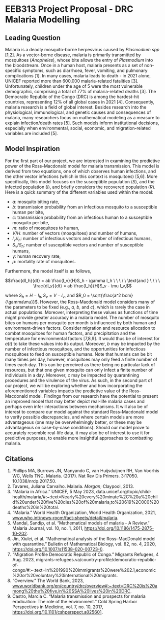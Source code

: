 # EEB313 Project Proposal - DRC Malaria Modelling 

## Leading Question

Malaria is a deadly mosquito-borne herpesvirus caused by _Plasmodium spp_ [1,2]. As a vector-borne disease, malaria is primarily transmitted by mosquitoes (_Anopheles_), whose bite allows the entry of _Plasmodium_ into the bloodstream. Once in a human host, malaria presents as a set of non-specific symptoms, such as diarrhoea, fever, vomiting, and pulmonary complications [1]. In many cases, malaria leads to death - in 2021 alone, UNICEF reported more than 600,000 malaria-related fatalities [3]. Unfortunately, children under the age of 5 were the most vulnerable demographic, comprising a total of 77% of malaria-related deaths [3]. The Democratic Republic of the Congo (DRC) is among the hardest-hit countries, representing 12% of all global cases in 2021 [4]. Consequently, malaria research is a field of global interest. Besides research into the physiological, immunological, and genetic causes and consequences of malaria, many researchers focus on mathematical modeling as a measure to explain infection/death rates [5]. Such models inform institutional decisions, especially when environmental, social, economic, and migration-related variables are included [5].

## Model Inspiration

For the first part of our project, we are interested in examining the predictive power of the Ross-Macdonald model for malaria transmission. This model is derived from two equations, one of which observes human infections, and the other vector infections (which in this context is mosquitoes) [5,6]. More specifically, this model focuses on the susceptible population ($S$), and the infected population ($I$), and briefly considers the recovered population ($R$). Here is a quick summary of the different variables used within the model:
* $a$: mosquito biting rate,
* $b$: transmission probability from an infectious mosquito to a susceptible human per bite,
* $c$: transmission probability from an infectious human to a susceptible mosquito per bite,
* $m$: ratio of mosquitoes to human,
* $V / H$: number of vectors (mosquitoes) and number of humans,
* $I_v / I_h$: number of infectious vectors and number of infectious humans,
* $S_v / S_h$: number of susceptible vectors and number of susceptible humans,
* $\gamma$: human recovery rate,
* $\mu$: mortality rate of mosquitoes.

Furthermore, the model itself is as follows,

$$\frac{dI_h}{dt} = ab \frac{I_v}{H}S_h - \gamma I_h \ \ \ \ \ \text{and } \ \ \ \ \frac{dI_v}{dt} = ab \frac{I_h}{H}S_v - \mu I_v,$$

where $S_h = H - I_h, S_v = V - I_v,$ and $R_0 = \sqrt{\frac{a^2 bcm}{\gamma\mu}}$. However, the Ross-Macdonald model considers many of 
the parameters to be fixed (e.g., $a$, $b$, and $c$), which is rarely the case in actual populations. Moreover, interpreting these values 
as functions of time might provide greater accuracy in a malaria model. The number of mosquito bites on humans per mosquito per month is 
influenced by both human and environment-driven factors. Consider migration and resource allocation to combat mosquitoes for human factors, 
and precipitation and the temperature for environmental factors [7,8,9]. It would thus be of interest for $a(t)$ to take these values into 
its output. Moreover, $b$ may be impacted by the number of infectious mosquitoes, and the opportunities for infectious mosquitoes to feed 
on susceptible humans. Note that humans can be bit many times per day, however, mosquitoes may only feed a finite number of times 
each day. This can be perceived as there being no particular lack of resources, but that one given mosquito can only infect a finite number 
of individuals in a day. Moreover, $c$ may be impacted by quarantining procedures and the virulence of the virus. As such, in the second 
part of our project, we will be exploring whether and how incorporating the aforementioned variables impacts the predictive value of the 
Ross-Macdonald model. Findings from our research have the potential to present an improved model that may better depict real-life malaria 
cases and perhaps even infer interactions between mechanisms. It will also be of interest to compare our model against the standard 
Ross-Macdonald model to verify possible discrepancies, and where certain models are more advantageous (one may be overwhelmingly better, 
or these may be advantageous on case-by-case conditions). Should our model prove to accurately resemble real-life data, it may also be 
of interest to use it for predictive purposes, to enable more insightful approaches to combatting malaria. 

## Citations

1. Phillips MA, Burrows JN, Manyando C, van Huijsduijnen RH, Van Voorhis WC, Wells TNC. Malaria. (2017). Nat Rev Dis Primers. 3:17050. 10.1038/nrdp.2017.50.
2. Tavares, Juliana Carvalho. Malaria. _Morgan_; Claypool, 2013. 
3.  “Malaria in Africa.” UNICEF, 5 May 2023, data.unicef.org/topic/child-health/malaria/#:~:text=Nearly%20every%20minute%2C%20a%20child%20under%20five%20dies%20of%20malaria,to%20619%2C000%20deaths%20in%20total.
4.  “Malaria.” World Health Organization, World Health Organization, 2021, www.who.int/news-room/fact-sheets/detail/malaria.
5.  Mandal, Sandip, et al. “Mathematical models of malaria - A Review.” Malaria Journal, vol. 10, no. 1, 2011, https://doi.org/10.1186/1475-2875-10-202.
6.  Jin, Xiulei, et al. “Mathematical analysis of the Ross–MacDonald model with quarantine.” Bulletin of Mathematical Biology, vol. 82, no. 4, 2020, https://doi.org/10.1007/s11538-020-00723-0. 
7.  “Migration Profile Democratic Republic of Congo.” Migrants Refugees, 4 Aug. 2023, migrants-refugees.va/country-profile/democratic-republic-of-congo/#:~:text=In%201990%20immigrants%20were%202.1,economic%20or%20voluntary%20international%20migrants.
8.  “Overview.” The World Bank, 2023, www.worldbank.org/en/country/drc/overview#:~:text=DRC%20is%20among%20the%20five,in%20SSA%20lives%20in%20DRC.
9.  Castro, Marcia C. “Malaria transmission and prospects for malaria eradication: The role of the environment.” Cold Spring Harbor Perspectives in Medicine, vol. 7, no. 10, 2017, https://doi.org/10.1101/cshperspect.a025601. 
